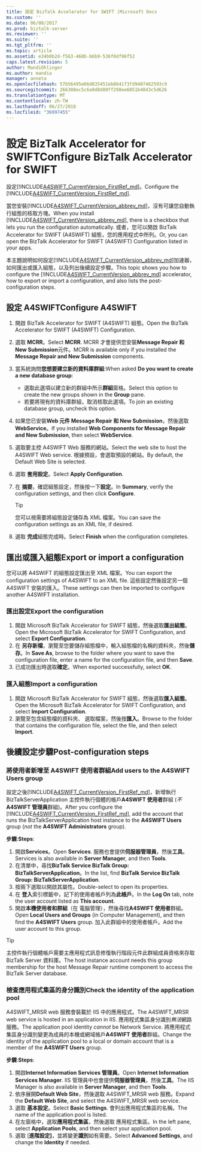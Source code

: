 ```yaml
---
title: 設定 BizTalk Accelerator for SWIFT |Microsoft Docs
ms.custom: ''
ms.date: 06/08/2017
ms.prod: biztalk-server
ms.reviewer: ''
ms.suite: ''
ms.tgt_pltfrm: ''
ms.topic: article
ms.assetid: e34b0b2d-f563-468b-b6b9-536f0df96f52
caps.latest.revision: 5
author: MandiOhlinger
ms.author: mandia
manager: anneta
ms.openlocfilehash: 57b56495e66d835451eb8641f3fd9407462593c9
ms.sourcegitcommit: 266308ec5c6a9d8d80ff298ee6051b4843c5d626
ms.translationtype: MT
ms.contentlocale: zh-TW
ms.lasthandoff: 06/27/2018
ms.locfileid: "36997455"
---
```

# <a name="configure-biztalk-accelerator-for-swift"></a><span data-ttu-id="5d1d6-102">設定 BizTalk Accelerator for SWIFT</span><span class="sxs-lookup"><span data-stu-id="5d1d6-102">Configure BizTalk Accelerator for SWIFT</span></span>

<span data-ttu-id="5d1d6-103">設定[!INCLUDE[A4SWIFT_CurrentVersion_FirstRef_md](../../includes/a4swift-currentversion-firstref-md.md)]。</span><span class="sxs-lookup"><span data-stu-id="5d1d6-103">Configure the [!INCLUDE[A4SWIFT_CurrentVersion_FirstRef_md](../../includes/a4swift-currentversion-firstref-md.md)].</span></span> 

<span data-ttu-id="5d1d6-104">當您安裝[!INCLUDE[A4SWIFT_CurrentVersion_abbrev_md](../../includes/a4swift-currentversion-abbrev-md.md)]，沒有可讓您自動執行組態的核取方塊。</span><span class="sxs-lookup"><span data-stu-id="5d1d6-104">When you install [!INCLUDE[A4SWIFT_CurrentVersion_abbrev_md](../../includes/a4swift-currentversion-abbrev-md.md)], there is a checkbox that lets you run the configuration automatically.</span></span> <span data-ttu-id="5d1d6-105">或者，您可以開啟 BizTalk Accelerator for SWIFT (A4SWIFT) 組態，您的應用程式中所列。</span><span class="sxs-lookup"><span data-stu-id="5d1d6-105">Or, you can open the BizTalk Accelerator for SWIFT (A4SWIFT) Configuration listed in your apps.</span></span>

<span data-ttu-id="5d1d6-106">本主題說明如何設定[!INCLUDE[A4SWIFT_CurrentVersion_abbrev_md](../../includes/a4swift-currentversion-abbrev-md.md)]加速器，如何匯出或匯入組態，以及列出後續設定步驟。</span><span class="sxs-lookup"><span data-stu-id="5d1d6-106">This topic shows you how to configure the [!INCLUDE[A4SWIFT_CurrentVersion_abbrev_md](../../includes/a4swift-currentversion-abbrev-md.md)] accelerator, how to export or import a configuration, and also lists the post-configuration steps.</span></span>

## <a name="configure-a4swift"></a><span data-ttu-id="5d1d6-107">設定 A4SWIFT</span><span class="sxs-lookup"><span data-stu-id="5d1d6-107">Configure A4SWIFT</span></span>

1. <span data-ttu-id="5d1d6-108">開啟 BizTalk Accelerator for SWIFT (A4SWIFT) 組態。</span><span class="sxs-lookup"><span data-stu-id="5d1d6-108">Open the BizTalk Accelerator for SWIFT (A4SWIFT) Configuration.</span></span>
2. <span data-ttu-id="5d1d6-109">選取  **MCRR**。</span><span class="sxs-lookup"><span data-stu-id="5d1d6-109">Select **MCRR**.</span></span> <span data-ttu-id="5d1d6-110">MCRR 才會提供您安裝**Message Repair 和 New Submission**元件。</span><span class="sxs-lookup"><span data-stu-id="5d1d6-110">MCRR is available only if you installed the **Message Repair and New Submission** components.</span></span>
3. <span data-ttu-id="5d1d6-111">當系統詢問**您想要建立新的資料庫群組**:</span><span class="sxs-lookup"><span data-stu-id="5d1d6-111">When asked **Do you want to create a new database group**:</span></span>

   * <span data-ttu-id="5d1d6-112">選取此選項以建立新的群組中所示**群組**窗格。</span><span class="sxs-lookup"><span data-stu-id="5d1d6-112">Select this option to create the new groups shown in the **Group** pane.</span></span> 
   * <span data-ttu-id="5d1d6-113">若要將現有的資料庫群組，取消核取此選項。</span><span class="sxs-lookup"><span data-stu-id="5d1d6-113">To join an existing database group, uncheck this option.</span></span>

4. <span data-ttu-id="5d1d6-114">如果您已安裝**Web 元件 Message Repair 和 New Submission**，然後選取**WebService**。</span><span class="sxs-lookup"><span data-stu-id="5d1d6-114">If you installed **Web Components for Message Repair and New Submission**, then select **WebService**.</span></span>
5. <span data-ttu-id="5d1d6-115">選取要主控 A4SWIFT Web 服務的網站。</span><span class="sxs-lookup"><span data-stu-id="5d1d6-115">Select the web site to host the A4SWIFT Web service.</span></span> <span data-ttu-id="5d1d6-116">根據預設，會選取預設的網站。</span><span class="sxs-lookup"><span data-stu-id="5d1d6-116">By default, the Default Web Site is selected.</span></span>
6. <span data-ttu-id="5d1d6-117">選取 **套用設定**。</span><span class="sxs-lookup"><span data-stu-id="5d1d6-117">Select **Apply Configuration**.</span></span>
7. <span data-ttu-id="5d1d6-118">在 **摘要**，確認組態設定，然後按一下**設定**。</span><span class="sxs-lookup"><span data-stu-id="5d1d6-118">In **Summary**, verify the configuration settings, and then click **Configure**.</span></span> 

    > [!TIP] 
    > <span data-ttu-id="5d1d6-119">您可以視需要將組態設定儲存為 XML 檔案。</span><span class="sxs-lookup"><span data-stu-id="5d1d6-119">You can save the configuration settings as an XML file, if desired.</span></span>

8. <span data-ttu-id="5d1d6-120">選取 **完成**組態完成時。</span><span class="sxs-lookup"><span data-stu-id="5d1d6-120">Select **Finish** when the configuration completes.</span></span>

## <a name="export-or-import-a-configuration"></a><span data-ttu-id="5d1d6-121">匯出或匯入組態</span><span class="sxs-lookup"><span data-stu-id="5d1d6-121">Export or import a configuration</span></span>
<span data-ttu-id="5d1d6-122">您可以將 A4SWIFT 的組態設定匯出至 XML 檔案。</span><span class="sxs-lookup"><span data-stu-id="5d1d6-122">You can export the configuration settings of A4SWIFT to an XML file.</span></span> <span data-ttu-id="5d1d6-123">這些設定然後設定另一個 A4SWIFT 安裝的匯入。</span><span class="sxs-lookup"><span data-stu-id="5d1d6-123">These settings can then be imported to configure another A4SWIFT installation.</span></span> 

### <a name="export-the-configuration"></a><span data-ttu-id="5d1d6-124">匯出設定</span><span class="sxs-lookup"><span data-stu-id="5d1d6-124">Export the configuration</span></span>

1. <span data-ttu-id="5d1d6-125">開啟 Microsoft BizTalk Accelerator for SWIFT 組態，然後選取**匯出組態**。</span><span class="sxs-lookup"><span data-stu-id="5d1d6-125">Open the Microsoft BizTalk Accelerator for SWIFT Configuration, and select **Export Configuration**.</span></span>
2. <span data-ttu-id="5d1d6-126">在 **另存新檔**，瀏覽至您要儲存組態檔中，輸入組態檔的名稱的資料夾，然後**儲存**。</span><span class="sxs-lookup"><span data-stu-id="5d1d6-126">In **Save As**, browse to the folder where you want to save the configuration file, enter a name for the configuration file, and then **Save**.</span></span>
3. <span data-ttu-id="5d1d6-127">已成功匯出時選取**確定**。</span><span class="sxs-lookup"><span data-stu-id="5d1d6-127">When exported successfully, select **OK**.</span></span>

### <a name="import-a-configuration"></a><span data-ttu-id="5d1d6-128">匯入組態</span><span class="sxs-lookup"><span data-stu-id="5d1d6-128">Import a configuration</span></span>
1. <span data-ttu-id="5d1d6-129">開啟 Microsoft BizTalk Accelerator for SWIFT 組態，然後選取**匯入組態**。</span><span class="sxs-lookup"><span data-stu-id="5d1d6-129">Open the Microsoft BizTalk Accelerator for SWIFT Configuration, and select **Import Configuration**.</span></span>
2. <span data-ttu-id="5d1d6-130">瀏覽至包含組態檔的資料夾、 選取檔案，然後按**匯入**。</span><span class="sxs-lookup"><span data-stu-id="5d1d6-130">Browse to the folder that contains the configuration file, select the file, and then select **Import**.</span></span>

## <a name="post-configuration-steps"></a><span data-ttu-id="5d1d6-131">後續設定步驟</span><span class="sxs-lookup"><span data-stu-id="5d1d6-131">Post-configuration steps</span></span>

### <a name="add-users-to-the-a4swift-users-group"></a><span data-ttu-id="5d1d6-132">將使用者新增至 A4SWIFT 使用者群組</span><span class="sxs-lookup"><span data-stu-id="5d1d6-132">Add users to the A4SWIFT Users group</span></span>

<span data-ttu-id="5d1d6-133">設定之後[!INCLUDE[A4SWIFT_CurrentVersion_FirstRef_md](../../includes/a4swift-currentversion-firstref-md.md)]，新增執行 BizTalkServerApplication 主控件執行個體的帳戶**A4SWIFT 使用者**群組 (*不* **A4SWIFT 管理員**群組)。</span><span class="sxs-lookup"><span data-stu-id="5d1d6-133">After you configure the [!INCLUDE[A4SWIFT_CurrentVersion_FirstRef_md](../../includes/a4swift-currentversion-firstref-md.md)], add the account that runs the BizTalkServerApplication host instance to the **A4SWIFT Users** group (*not* the **A4SWIFT Administrators** group).</span></span> 

<span data-ttu-id="5d1d6-134">**步驟**:</span><span class="sxs-lookup"><span data-stu-id="5d1d6-134">**Steps**:</span></span>

1. <span data-ttu-id="5d1d6-135">開啟**Services**。</span><span class="sxs-lookup"><span data-stu-id="5d1d6-135">Open **Services**.</span></span> <span data-ttu-id="5d1d6-136">服務也會提供**伺服器管理員**，然後**工具**。</span><span class="sxs-lookup"><span data-stu-id="5d1d6-136">Services is also available in **Server Manager**, and then **Tools**.</span></span> 
2. <span data-ttu-id="5d1d6-137">在清單中，尋找**BizTalk Service BizTalk Group: BizTalkServerApplication**。</span><span class="sxs-lookup"><span data-stu-id="5d1d6-137">In the list, find **BizTalk Service BizTalk Group: BizTalkServerApplication**.</span></span> 
3. <span data-ttu-id="5d1d6-138">按兩下選取以開啟其屬性。</span><span class="sxs-lookup"><span data-stu-id="5d1d6-138">Double-select to open its properties.</span></span>
4. <span data-ttu-id="5d1d6-139">在 **登入**索引標籤中，記下的使用者帳戶列為**此帳戶**。</span><span class="sxs-lookup"><span data-stu-id="5d1d6-139">In the **Log On** tab, note the user account listed as **This account**.</span></span>
5. <span data-ttu-id="5d1d6-140">開啟**本機使用者和群組**（在 電腦管理），然後尋找**A4SWIFT 使用者**群組。</span><span class="sxs-lookup"><span data-stu-id="5d1d6-140">Open **Local Users and Groups** (in Computer Management), and then find the **A4SWIFT Users** group.</span></span> <span data-ttu-id="5d1d6-141">加入此群組中的使用者帳戶。</span><span class="sxs-lookup"><span data-stu-id="5d1d6-141">Add the user account to this group.</span></span>

> [!TIP] 
> <span data-ttu-id="5d1d6-142">主控件執行個體帳戶需要主應用程式訊息修復執行階段元件此群組成員資格來存取 BizTalk Server 資料庫。</span><span class="sxs-lookup"><span data-stu-id="5d1d6-142">The host instance account needs this group membership for the host Message Repair runtime component to access the BizTalk Server database.</span></span>

### <a name="check-the-identity-of-the-application-pool"></a><span data-ttu-id="5d1d6-143">檢查應用程式集區的身分識別</span><span class="sxs-lookup"><span data-stu-id="5d1d6-143">Check the identity of the application pool</span></span>
<span data-ttu-id="5d1d6-144">A4SWIFT_MRSR web 服務會裝載於 IIS 中的應用程式。</span><span class="sxs-lookup"><span data-stu-id="5d1d6-144">The A4SWIFT_MRSR web service is hosted in an application in IIS.</span></span> <span data-ttu-id="5d1d6-145">應用程式集區身分識別*無法*網路服務。</span><span class="sxs-lookup"><span data-stu-id="5d1d6-145">The application pool identity *cannot* be Network Service.</span></span> <span data-ttu-id="5d1d6-146">將應用程式集區身分識別變更為成員的本機或網域帳戶**A4SWIFT 使用者**群組。</span><span class="sxs-lookup"><span data-stu-id="5d1d6-146">Change the identity of the application pool to a local or domain account that is a member of the **A4SWIFT Users** group.</span></span>

<span data-ttu-id="5d1d6-147">**步驟**:</span><span class="sxs-lookup"><span data-stu-id="5d1d6-147">**Steps**:</span></span>

1. <span data-ttu-id="5d1d6-148">開啟**Internet Information Services 管理員**。</span><span class="sxs-lookup"><span data-stu-id="5d1d6-148">Open **Internet Information Services Manager**.</span></span> <span data-ttu-id="5d1d6-149">IIS 管理員中也會提供**伺服器管理員**，然後**工具**。</span><span class="sxs-lookup"><span data-stu-id="5d1d6-149">The IIS Manager is also available in **Server Manager**, and then **Tools**.</span></span> 
2. <span data-ttu-id="5d1d6-150">依序展開**Default Web Site**，然後選取 A4SWIFT_MRSR web 服務。</span><span class="sxs-lookup"><span data-stu-id="5d1d6-150">Expand the **Default Web Site**, and select the A4SWIFT_MRSR web service.</span></span> 
3. <span data-ttu-id="5d1d6-151">選取 **基本設定**。</span><span class="sxs-lookup"><span data-stu-id="5d1d6-151">Select **Basic Settings**.</span></span> <span data-ttu-id="5d1d6-152">會列出應用程式集區的名稱。</span><span class="sxs-lookup"><span data-stu-id="5d1d6-152">The name of the application pool is listed.</span></span>
4. <span data-ttu-id="5d1d6-153">在左窗格中，選取**應用程式集區**，然後選取 應用程式集區。</span><span class="sxs-lookup"><span data-stu-id="5d1d6-153">In the left pane, select **Application Pools**, and then select your application pool.</span></span>
5. <span data-ttu-id="5d1d6-154">選取 [**進階設定]**，並將變更**識別**如有需要。</span><span class="sxs-lookup"><span data-stu-id="5d1d6-154">Select **Advanced Settings**, and change the **Identity** if needed.</span></span>